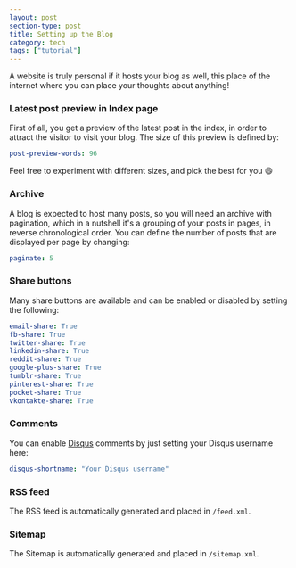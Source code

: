 ```yaml
---
layout: post
section-type: post
title: Setting up the Blog
category: tech
tags: ["tutorial"]
---
```


A website is truly personal if it hosts your blog as well, this place of the
internet where you can place your thoughts about anything!

### Latest post preview in Index page

First of all, you get a preview of the latest post in the index, in order to
attract the visitor to visit your blog. The size of this preview is defined by:

```yaml
post-preview-words: 96
```

Feel free to experiment with different sizes, and pick the best for you :smile:

### Archive

A blog is expected to host many posts, so you will need an archive with
pagination, which in a nutshell it's a grouping of your posts in pages, in
reverse chronological order. You can define the number of posts that are
displayed per page by changing:

```yaml
paginate: 5
```

### Share buttons

Many share buttons are available and can be enabled or disabled by setting the
following:

```yaml
email-share: True
fb-share: True
twitter-share: True
linkedin-share: True
reddit-share: True
google-plus-share: True
tumblr-share: True
pinterest-share: True
pocket-share: True
vkontakte-share: True
```

### Comments

You can enable [Disqus](https://www.disqus.com) comments by just setting your
Disqus username here:

```yaml
disqus-shortname: "Your Disqus username"
```

### RSS feed

The RSS feed is automatically generated and placed in `/feed.xml`.

### Sitemap

The Sitemap is automatically generated and placed in `/sitemap.xml`.
